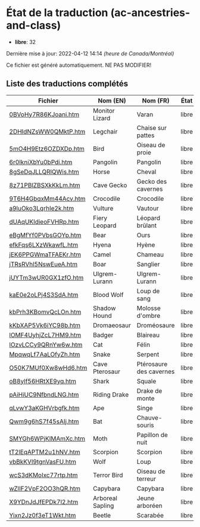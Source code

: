# État de la traduction (ac-ancestries-and-class)

 * **libre**: 32


Dernière mise à jour: 2022-04-12 14:14 *(heure de Canada/Montréal)*

Ce fichier est généré automatiquement. NE PAS MODIFIER!
## Liste des traductions complétés

| Fichier   | Nom (EN)    | Nom (FR)    | État |
|-----------|-------------|-------------|:----:|
|[0BVoHy7R86KJoani.htm](ac-ancestries-and-class/0BVoHy7R86KJoani.htm)|Monitor Lizard|Varan|libre|
|[2DHIdNZsWW0QMktP.htm](ac-ancestries-and-class/2DHIdNZsWW0QMktP.htm)|Legchair|Chaise sur pattes|libre|
|[5mO4H9Etz6OZDXDp.htm](ac-ancestries-and-class/5mO4H9Etz6OZDXDp.htm)|Bird|Oiseau de proie|libre|
|[6r0IkniXbYu0bPdi.htm](ac-ancestries-and-class/6r0IkniXbYu0bPdi.htm)|Pangolin|Pangolin|libre|
|[8gSeDqJLLQRlQWis.htm](ac-ancestries-and-class/8gSeDqJLLQRlQWis.htm)|Horse|Cheval|libre|
|[8z71PBlZBSXkKkLm.htm](ac-ancestries-and-class/8z71PBlZBSXkKkLm.htm)|Cave Gecko|Gecko des cavernes|libre|
|[9T6H4GbqxMm44Acv.htm](ac-ancestries-and-class/9T6H4GbqxMm44Acv.htm)|Crocodile|Crocodile|libre|
|[a9luOko3LqrhIe2k.htm](ac-ancestries-and-class/a9luOko3LqrhIe2k.htm)|Vulture|Vautour|libre|
|[dUAqUKIdieoFVHRp.htm](ac-ancestries-and-class/dUAqUKIdieoFVHRp.htm)|Fiery Leopard|Léopard brûlant|libre|
|[eBgMfYf0PVbsGOYp.htm](ac-ancestries-and-class/eBgMfYf0PVbsGOYp.htm)|Bear|Ours|libre|
|[efkFqs6LXzWkawfL.htm](ac-ancestries-and-class/efkFqs6LXzWkawfL.htm)|Hyena|Hyène|libre|
|[jEK6PPGWmaTFAEKr.htm](ac-ancestries-and-class/jEK6PPGWmaTFAEKr.htm)|Camel|Chameau|libre|
|[jTRsRVhl5NswEueA.htm](ac-ancestries-and-class/jTRsRVhl5NswEueA.htm)|Boar|Sanglier|libre|
|[jUYTm3wUR0GX1zfO.htm](ac-ancestries-and-class/jUYTm3wUR0GX1zfO.htm)|Ulgrem-Lurann|Ulgrem-Lurann|libre|
|[kaE0e2oLPj4S3SdA.htm](ac-ancestries-and-class/kaE0e2oLPj4S3SdA.htm)|Blood Wolf|Loup de sang|libre|
|[kbPrh3KBomvQcLOn.htm](ac-ancestries-and-class/kbPrh3KBomvQcLOn.htm)|Shadow Hound|Molosse d'ombre|libre|
|[kKbXAP5Vk6iYC98b.htm](ac-ancestries-and-class/kKbXAP5Vk6iYC98b.htm)|Dromaeosaur|Droméosaure|libre|
|[lOMF4UyhjZcL7HM9.htm](ac-ancestries-and-class/lOMF4UyhjZcL7HM9.htm)|Badger|Blaireau|libre|
|[lOzvLCCy9QRnYw6w.htm](ac-ancestries-and-class/lOzvLCCy9QRnYw6w.htm)|Cat|Félin|libre|
|[MpqwqLf7AaLOfyZh.htm](ac-ancestries-and-class/MpqwqLf7AaLOfyZh.htm)|Snake|Serpent|libre|
|[O50K7MUf0Xw8wHd6.htm](ac-ancestries-and-class/O50K7MUf0Xw8wHd6.htm)|Cave Pterosaur|Ptérosaure des cavernes|libre|
|[oB8ylf56HRtXE9yq.htm](ac-ancestries-and-class/oB8ylf56HRtXE9yq.htm)|Shark|Squale|libre|
|[pAiHiUC9NfbndLNG.htm](ac-ancestries-and-class/pAiHiUC9NfbndLNG.htm)|Riding Drake|Drake de monte|libre|
|[qLvwY3aKGHVrbgfk.htm](ac-ancestries-and-class/qLvwY3aKGHVrbgfk.htm)|Ape|Singe|libre|
|[Qwm9g6hS7f45sAIj.htm](ac-ancestries-and-class/Qwm9g6hS7f45sAIj.htm)|Bat|Chauve-souris|libre|
|[SMYGh6WPjKIMAmXc.htm](ac-ancestries-and-class/SMYGh6WPjKIMAmXc.htm)|Moth|Papillon de nuit|libre|
|[tT2lEqAPTM2u1hNV.htm](ac-ancestries-and-class/tT2lEqAPTM2u1hNV.htm)|Scorpion|Scorpion|libre|
|[vbBkKVl9tgnVasFU.htm](ac-ancestries-and-class/vbBkKVl9tgnVasFU.htm)|Wolf|Loup|libre|
|[wcS3dKMoIxc77rtp.htm](ac-ancestries-and-class/wcS3dKMoIxc77rtp.htm)|Terror Bird|Oiseau de terreur|libre|
|[wZlIF2VpF2OO3hQR.htm](ac-ancestries-and-class/wZlIF2VpF2OO3hQR.htm)|Capybara|Capybara|libre|
|[X9YDnJdJfEPDk7l2.htm](ac-ancestries-and-class/X9YDnJdJfEPDk7l2.htm)|Arboreal Sapling|Jeune arboréen|libre|
|[Yixn2Jz0f3eT1Wkt.htm](ac-ancestries-and-class/Yixn2Jz0f3eT1Wkt.htm)|Beetle|Scarabée|libre|
